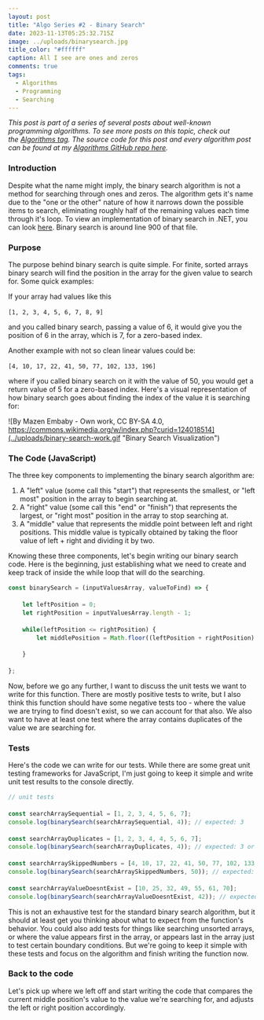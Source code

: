 ```yaml
---
layout: post
title: "Algo Series #2 - Binary Search"
date: 2023-11-13T05:25:32.715Z
image: ../uploads/binarysearch.jpg
title_color: "#ffffff"
caption: All I see are ones and zeros
comments: true
tags:
  - Algorithms
  - Programming
  - Searching
---
```

*This post is part of a series of several posts about well-known programming algorithms. To see more posts on this topic, check out the [Algorithms tag](https://jasonmauss.com/tags/#Algorithms). The source code for this post and every algorithm post can be found at my [Algorithms GitHub repo here](https://github.com/jasonmauss/Algorithms/tree/main/BinarySearch).*

### Introduction

Despite what the name might imply, the binary search algorithm is not a method for searching through ones and zeros. The algorithm gets it's name due to the "one or the other" nature of how it narrows down the possible items to search, eliminating roughly half of the remaining values each time through it's loop. To view an implementation of binary search in .NET, you can look [here](https://github.com/microsoft/referencesource/blob/master/mscorlib/system/array.cs). Binary search is around line 900 of that file.

### Purpose

The purpose behind binary search is quite simple. For finite, sorted arrays binary search will find the position in the array for the given value to search for. Some quick examples:

If your array had values like this

`[1, 2, 3, 4, 5, 6, 7, 8, 9]`

and you called binary search, passing a value of 6, it would give you the position of 6 in the array, which is 7, for a zero-based index.

Another example with not so clean linear values could be:

`[4, 10, 17, 22, 41, 50, 77, 102, 133, 196]`

where if you called binary search on it with the value of 50, you would get a return value of 5 for a zero-based index. Here's a visual representation of how binary search goes about finding the index of the value it is searching for:

![By Mazen Embaby - Own work, CC BY-SA 4.0, https://commons.wikimedia.org/w/index.php?curid=124018514](../uploads/binary-search-work.gif "Binary Search Visualization")

### The Code (JavaScript)

The three key components to implementing the binary search algorithm are:

1. A "left" value (some call this "start") that represents the smallest, or "left most" position in the array to begin searching at.
2. A "right" value (some call this "end" or "finish") that represents the largest, or "right most" position in the array to stop searching at.
3. A "middle" value that represents the middle point between left and right positions. This middle value is typically obtained by taking the floor value of left + right and dividing it by two.

Knowing these three components, let's begin writing our binary search code. Here is the beginning, just establishing what we need to create and keep track of inside the while loop that will do the searching.

```javascript
const binarySearch = (inputValuesArray, valueToFind) => {

    let leftPosition = 0;
    let rightPosition = inputValuesArray.length - 1;

    while(leftPosition <= rightPosition) {
        let middlePosition = Math.floor((leftPosition + rightPosition) / 2);

    }

};
```

Now, before we go any further, I want to discuss the unit tests we want to write for this function. There are mostly positive tests to write, but I also think this function should have some negative tests too - where the value we are trying to find doesn't exist, so we can account for that also. We also want to have at least one test where the array contains duplicates of the value we are searching for.

### Tests

Here's the code we can write for our tests. While there are some great unit testing frameworks for JavaScript, I'm just going to keep it simple and write unit test results to the console directly.

```javascript
// unit tests

const searchArraySequential = [1, 2, 3, 4, 5, 6, 7];
console.log(binarySearch(searchArraySequential, 4)); // expected: 3

const searchArrayDuplicates = [1, 2, 3, 4, 4, 5, 6, 7];
console.log(binarySearch(searchArrayDuplicates, 4)); // expected: 3 or 4

const searchArraySkippedNumbers = [4, 10, 17, 22, 41, 50, 77, 102, 133, 196];
console.log(binarySearch(searchArraySkippedNumbers, 50)); // expected: 5

const searchArrayValueDoesntExist = [10, 25, 32, 49, 55, 61, 70];
console.log(binarySearch(searchArrayValueDoesntExist, 42)); // expected: -1
```

This is not an exhaustive test for the standard binary search algorithm, but it should at least get you thinking about what to expect from the function's behavior. You could also add tests for things like searching unsorted arrays, or where the value appears first in the array, or appears last in the array just to test certain boundary conditions. But we're going to keep it simple with these tests and focus on the algorithm and finish writing the function now.

### Back to the code

Let's pick up where we left off and start writing the code that compares the current middle position's value to the value we're searching for, and adjusts the left or right position accordingly.